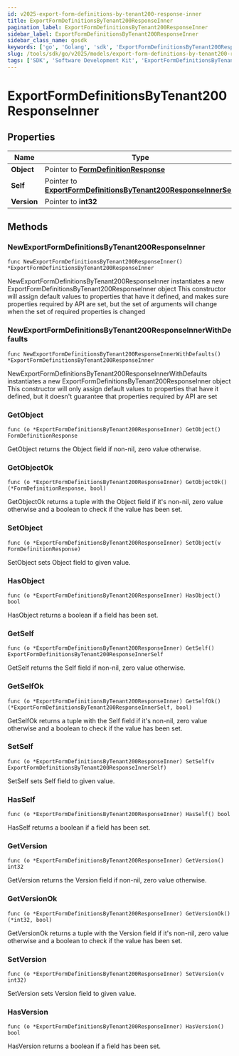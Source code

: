 ```yaml
---
id: v2025-export-form-definitions-by-tenant200-response-inner
title: ExportFormDefinitionsByTenant200ResponseInner
pagination_label: ExportFormDefinitionsByTenant200ResponseInner
sidebar_label: ExportFormDefinitionsByTenant200ResponseInner
sidebar_class_name: gosdk
keywords: ['go', 'Golang', 'sdk', 'ExportFormDefinitionsByTenant200ResponseInner', 'V2025ExportFormDefinitionsByTenant200ResponseInner'] 
slug: /tools/sdk/go/v2025/models/export-form-definitions-by-tenant200-response-inner
tags: ['SDK', 'Software Development Kit', 'ExportFormDefinitionsByTenant200ResponseInner', 'V2025ExportFormDefinitionsByTenant200ResponseInner']
---
```


# ExportFormDefinitionsByTenant200ResponseInner

## Properties

Name | Type | Description | Notes
------------ | ------------- | ------------- | -------------
**Object** | Pointer to [**FormDefinitionResponse**](form-definition-response) |  | [optional] 
**Self** | Pointer to [**ExportFormDefinitionsByTenant200ResponseInnerSelf**](export-form-definitions-by-tenant200-response-inner-self) |  | [optional] 
**Version** | Pointer to **int32** |  | [optional] 

## Methods

### NewExportFormDefinitionsByTenant200ResponseInner

`func NewExportFormDefinitionsByTenant200ResponseInner() *ExportFormDefinitionsByTenant200ResponseInner`

NewExportFormDefinitionsByTenant200ResponseInner instantiates a new ExportFormDefinitionsByTenant200ResponseInner object
This constructor will assign default values to properties that have it defined,
and makes sure properties required by API are set, but the set of arguments
will change when the set of required properties is changed

### NewExportFormDefinitionsByTenant200ResponseInnerWithDefaults

`func NewExportFormDefinitionsByTenant200ResponseInnerWithDefaults() *ExportFormDefinitionsByTenant200ResponseInner`

NewExportFormDefinitionsByTenant200ResponseInnerWithDefaults instantiates a new ExportFormDefinitionsByTenant200ResponseInner object
This constructor will only assign default values to properties that have it defined,
but it doesn't guarantee that properties required by API are set

### GetObject

`func (o *ExportFormDefinitionsByTenant200ResponseInner) GetObject() FormDefinitionResponse`

GetObject returns the Object field if non-nil, zero value otherwise.

### GetObjectOk

`func (o *ExportFormDefinitionsByTenant200ResponseInner) GetObjectOk() (*FormDefinitionResponse, bool)`

GetObjectOk returns a tuple with the Object field if it's non-nil, zero value otherwise
and a boolean to check if the value has been set.

### SetObject

`func (o *ExportFormDefinitionsByTenant200ResponseInner) SetObject(v FormDefinitionResponse)`

SetObject sets Object field to given value.

### HasObject

`func (o *ExportFormDefinitionsByTenant200ResponseInner) HasObject() bool`

HasObject returns a boolean if a field has been set.

### GetSelf

`func (o *ExportFormDefinitionsByTenant200ResponseInner) GetSelf() ExportFormDefinitionsByTenant200ResponseInnerSelf`

GetSelf returns the Self field if non-nil, zero value otherwise.

### GetSelfOk

`func (o *ExportFormDefinitionsByTenant200ResponseInner) GetSelfOk() (*ExportFormDefinitionsByTenant200ResponseInnerSelf, bool)`

GetSelfOk returns a tuple with the Self field if it's non-nil, zero value otherwise
and a boolean to check if the value has been set.

### SetSelf

`func (o *ExportFormDefinitionsByTenant200ResponseInner) SetSelf(v ExportFormDefinitionsByTenant200ResponseInnerSelf)`

SetSelf sets Self field to given value.

### HasSelf

`func (o *ExportFormDefinitionsByTenant200ResponseInner) HasSelf() bool`

HasSelf returns a boolean if a field has been set.

### GetVersion

`func (o *ExportFormDefinitionsByTenant200ResponseInner) GetVersion() int32`

GetVersion returns the Version field if non-nil, zero value otherwise.

### GetVersionOk

`func (o *ExportFormDefinitionsByTenant200ResponseInner) GetVersionOk() (*int32, bool)`

GetVersionOk returns a tuple with the Version field if it's non-nil, zero value otherwise
and a boolean to check if the value has been set.

### SetVersion

`func (o *ExportFormDefinitionsByTenant200ResponseInner) SetVersion(v int32)`

SetVersion sets Version field to given value.

### HasVersion

`func (o *ExportFormDefinitionsByTenant200ResponseInner) HasVersion() bool`

HasVersion returns a boolean if a field has been set.


